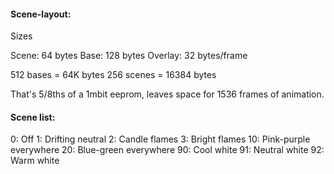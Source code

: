 #### Scene-layout:

Sizes

Scene: 64 bytes
Base: 128 bytes
Overlay: 32 bytes/frame

512 bases = 64K bytes
256 scenes = 16384 bytes

That's 5/8ths of a 1mbit eeprom, leaves space for 1536 frames of animation. 

#### Scene list:
0: Off
1: Drifting neutral
2: Candle flames
3: Bright flames
10: Pink-purple everywhere
20: Blue-green everywhere
90: Cool white
91: Neutral white
92: Warm white


